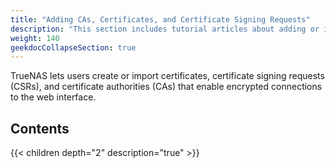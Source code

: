 ```yaml
---
title: "Adding CAs, Certificates, and Certificate Signing Requests"
description: "This section includes tutorial articles about adding or importing certificates, certificate signing requests (CSRs), and certificate authorities (CAs) in TrueNAS."
weight: 140
geekdocCollapseSection: true
---
```


TrueNAS lets users create or import certificates, certificate signing requests (CSRs), and certificate authorities (CAs) that enable encrypted connections to the web interface.

## Contents

{{< children depth="2" description="true" >}}
